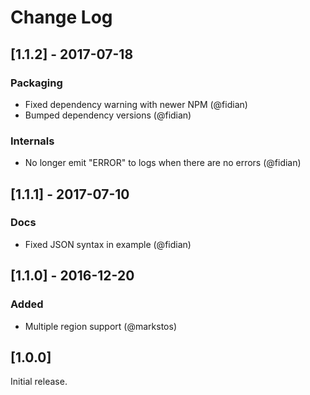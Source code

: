 
# Change Log

## [1.1.2] - 2017-07-18

### Packaging

 * Fixed dependency warning with newer NPM (@fidian)
 * Bumped dependency versions (@fidian)

### Internals

 * No longer emit "ERROR" to logs when there are no errors (@fidian)

## [1.1.1] - 2017-07-10

### Docs

 * Fixed JSON syntax in example (@fidian)

## [1.1.0] - 2016-12-20

### Added

 * Multiple region support (@markstos)

## [1.0.0]

Initial release.
